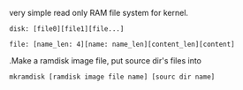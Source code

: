 very simple read only RAM file system for kernel.

	disk: [file0][file1][file...]

	file: [name_len: 4][name: name_len][content_len][content]

.Make a ramdisk image file, put source dir's files into 

	mkramdisk [ramdisk image file name] [sourc dir name]
